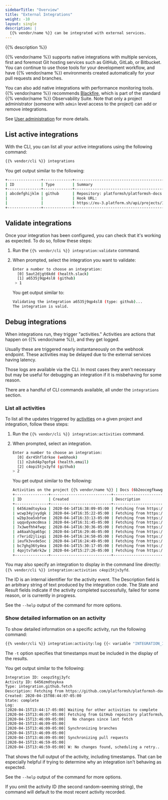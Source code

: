 ```yaml
---
sidebarTitle: "Overview"
title: "External Integrations"
weight: -10
layout: single
description: |
  {{% vendor/name %}} can be integrated with external services.
---
```


{{% description %}}

{{% vendor/name %}} supports native integrations with multiple services, first and foremost Git hosting services such as GitHub, GitLab, or Bitbucket.
You can continue to use those tools for your development workflow, and have {{% vendor/name %}} environments created automatically for your pull requests and branches.

You can also add native integrations with performance monitoring tools.
{{% vendor/name %}} recommends [Blackfire](../increase-observability/integrate-observability//blackfire.md),
which is part of the standard {{% vendor/name %}} Observability Suite.
Note that only a project administrator (someone with `admin` level access to the project) can add or remove integrations.

See [User administration](/administration/users.md) for more details.

## List active integrations

With the CLI, you can list all your active integrations using the following command:

```bash
{{% vendor/cli %}} integrations
```

You get output similar to the following:

```bash
+---------------+-------------+-------------------------------------------------------------------------------------+
| ID            | Type        | Summary                                                                             |
+---------------+-------------+-------------------------------------------------------------------------------------+
| abcdefghijklm | github      | Repository: platformsh/platformsh-docs                                              |
|               |             | Hook URL:                                                                           |
|               |             | https://eu-3.platform.sh/api/projects/123abcdefgh3i/integrations/abcdefghijklm/hook |
+---------------+-------------+-------------------------------------------------------------------------------------+
```

## Validate integrations

Once your integration has been configured, you can check that it's working as expected.
To do so, follow these steps:

1.  Run the `{{% vendor/cli %}} integration:validate` command.
2.  When prompted, select the integration you want to validate:

    ```bash
    Enter a number to choose an integration:
      [0] 5aut2djgt6kdd (health.slack)
      [1] a6535j9qp4sl8 (github)
     > 1
    ```

    You get output similar to:

    ```bash
    Validating the integration a6535j9qp4sl8 (type: github)...
    The integration is valid.
    ```

## Debug integrations

When integrations run, they trigger "activities."  Activities are actions that happen on {{% vendor/name %}}, and they get logged.

Usually these are triggered nearly instantaneously on the webhook endpoint.
These activities may be delayed due to the external services having latency.

Those logs are available via the CLI.
In most cases they aren't necessary but may be useful for debugging an integration if it is misbehaving for some reason.

There are a handful of CLI commands available, all under the `integrations` section.

### List all activities

To list all the updates triggered by [activities](../integrations/activity/reference.md) on a given project and integration,
follow these steps:

1.  Run the `{{% vendor/cli %}} integration:activities` command.
2.  When prompted, select an integration.

    ```bash
    Enter a number to choose an integration:
      [0] dxr45hfldrkoe (webhook)
      [1] n2ukd4p7qofg4 (health.email)
      [2] c4opi5tjv3yfd (github)
    > 2
    ```

    You get output similar to the following:

    ```bash
    Activities on the project {{% vendor/name %}} | Docs (6b2eocegfkwwg), integration c4opi5tjv3yfd (github):
    +---------------+---------------------------+-------------------------------------------------------------+----------+---------+
    | ID            | Created                   | Description                                                 | State    | Result  |
    +---------------+---------------------------+-------------------------------------------------------------+----------+---------+
    | 6456zmdtoykxa | 2020-04-14T16:38:09-05:00 | Fetching from https://github.com/platformsh/platformsh-docs | complete | success |
    | wcwp34yjvydgk | 2020-04-14T16:35:22-05:00 | Fetching from https://github.com/platformsh/platformsh-docs | complete | success |
    | w2bp3oa5xbfoe | 2020-04-14T16:33:13-05:00 | Fetching from https://github.com/platformsh/platformsh-docs | complete | success |
    | uqqvdyxmcdmsa | 2020-04-14T16:31:45-05:00 | Fetching from https://github.com/platformsh/platformsh-docs | complete | success |
    | 7x3wefhh4fwqc | 2020-04-14T16:30:36-05:00 | Fetching from https://github.com/platformsh/platformsh-docs | complete | success |
    | a46aah3ga65gc | 2020-04-14T16:29:46-05:00 | Fetching from https://github.com/platformsh/platformsh-docs | complete | success |
    | r7erid2jlixgi | 2020-04-14T16:24:50-05:00 | Fetching from https://github.com/platformsh/platformsh-docs | complete | success |
    | ieufk3vvde5oc | 2020-04-14T16:24:49-05:00 | Fetching from https://github.com/platformsh/platformsh-docs | complete | success |
    | bc7ghg36ty4ea | 2020-04-14T15:30:17-05:00 | Fetching from https://github.com/platformsh/platformsh-docs | complete | success |
    | 4qojtv7a6rk2w | 2020-04-14T15:27:26-05:00 | Fetching from https://github.com/platformsh/platformsh-docs | complete | success |
    +---------------+---------------------------+-------------------------------------------------------------+----------+---------+
    ```

You may also specify an integration to display in the command line directly: `{{% vendor/cli %}} integration:activities c4opi5tjv3yfd`.

The ID is an internal identifier for the activity event.
The Description field is an arbitrary string of text produced by the integration code.
The State and Result fields indicate if the activity completed successfully, failed for some reason, or is currently in progress.

See the `--help` output of the command for more options.

### Show detailed information on an activity

To show detailed information on a specific activity,
run the following command:

```bash
{{% vendor/cli %}} integration:activity:log {{< variable "INTEGRATION_ID" >}} {{< variable "ACTIVITY_ID" >}} -t
```

The `-t` option specifies that timestamps must be included in the display of the results.

You get output similar to the following:

```bash
Integration ID: ceopz5tgj3yfc
Activity ID: 6456zmdtoykxa
Type: integration.github.fetch
Description: Fetching from https://github.com/platformsh/platformsh-docs
Created: 2020-04-15T08:44:07-05:00
State: complete
Log:
[2020-04-15T13:44:17-05:00] Waiting for other activities to complete
[2020-04-15T13:46:07-05:00] Fetching from GitHub repository platformsh/platformsh-docs
[2020-04-15T13:46:09-05:00]   No changes since last fetch
[2020-04-15T13:46:09-05:00]
[2020-04-15T13:46:09-05:00] Synchronizing branches
[2020-04-15T13:46:09-05:00]
[2020-04-15T13:46:09-05:00] Synchronizing pull requests
[2020-04-15T13:46:59-05:00]
[2020-04-15T13:46:59-05:00] W: No changes found, scheduling a retry..
```

That shows the full output of the activity, including timestamps.
That can be especially helpful if trying to determine why an integration isn't behaving as expected.

See the `--help` output of the command for more options.

If you omit the activity ID (the second random-seeming string), the command will default to the most recent activity recorded.
